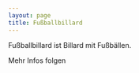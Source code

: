 ```yaml
---
layout: page
title: Fußballbillard
---
```


Fußballbillard ist Billard mit Fußbällen.

Mehr Infos folgen